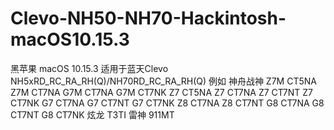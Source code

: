 # Clevo-NH50-NH70-Hackintosh-macOS10.15.3
黑苹果 macOS 10.15.3 
适用于蓝天Clevo NH5xRD_RC_RA_RH(Q)/NH70RD_RC_RA_RH(Q)
例如
神舟战神
Z7M CT5NA
Z7M CT7NA
G7M CT7NA
G7M CT7NK
Z7 CT5NA 
Z7 CT7NA 
Z7 CT7NT
Z7 CT7NK
G7 CT7NA
G7 CT7NT
G7 CT7NK
Z8 CT7NA
Z8 CT7NT
G8 CT7NA
G8 CT7NT
G8 CT7NK
炫龙
T3TI
雷神
911MT
